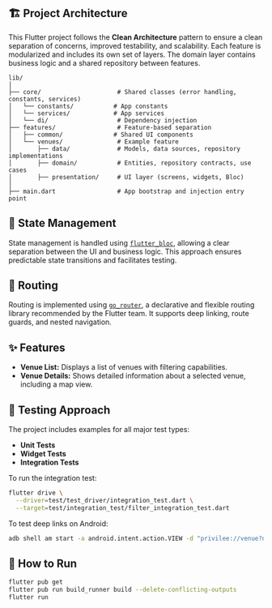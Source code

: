 ## 🏗 Project Architecture

This Flutter project follows the **Clean Architecture** pattern to ensure a clean separation of
concerns, improved testability, and scalability. Each feature is modularized and includes its own
set of layers. The domain layer contains business logic and a shared repository between features.

```
lib/
│
├── core/                     # Shared classes (error handling, constants, services)
│   └── constants/           # App constants
│   └── services/            # App services
│   └── di/                   # Dependency injection
├── features/                 # Feature-based separation
│   ├── common/              # Shared UI components
│   └── venues/               # Example feature
│       ├── data/             # Models, data sources, repository implementations
│       ├── domain/           # Entities, repository contracts, use cases
│       ├── presentation/     # UI layer (screens, widgets, Bloc)
│
├── main.dart                 # App bootstrap and injection entry point
```

## 🧠 State Management

State management is handled using [`flutter_bloc`](https://pub.dev/packages/flutter_bloc), allowing
a clear separation between the UI and business logic. This approach ensures predictable state
transitions and facilitates testing.

## 🔗 Routing

Routing is implemented using [`go_router`](https://pub.dev/packages/go_router), a declarative and
flexible routing library recommended by the Flutter team. It supports deep linking, route guards,
and nested navigation.

## ✨ Features

- **Venue List:** Displays a list of venues with filtering capabilities.
- **Venue Details:** Shows detailed information about a selected venue, including a map view.

## 🧪 Testing Approach

The project includes examples for all major test types:

- **Unit Tests**
- **Widget Tests**
- **Integration Tests**

To run the integration test:

```bash
flutter drive \
  --driver=test/test_driver/integration_test.dart \
  --target=test/integration_test/filter_integration_test.dart
```

To test deep links on Android:

```bash
adb shell am start -a android.intent.action.VIEW -d "privilee://venue?name=COVEBEACH" com.example.new_project

```

## 🚀 How to Run

```bash
flutter pub get
flutter pub run build_runner build --delete-conflicting-outputs
flutter run
```


